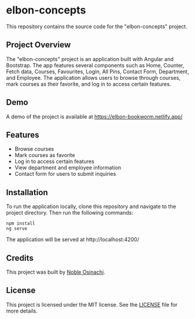 # elbon-concepts

This repository contains the source code for the "elbon-concepts" project. 

## Project Overview

The "elbon-concepts" project is an application built with Angular and Bootstrap. The app features several components such as Home, Counter, Fetch data, Courses, Favourites, Login, All Pins, Contact Form, Department, and Employee. The application allows users to browse through courses, mark courses as their favorite, and log in to access certain features.

## Demo

A demo of the project is available at https://elbon-bookworm.netlify.app/

## Features

- Browse courses
- Mark courses as favorite
- Log in to access certain features
- View department and employee information
- Contact form for users to submit inquiries

## Installation

To run the application locally, clone this repository and navigate to the project directory. Then run the following commands:



```
npm install
ng serve
```





The application will be served at http://localhost:4200/

## Credits

This project was built by [Noble Osinachi](https://github.com/NobleOsinachi). 

## License

This project is licensed under the MIT license. See the [LICENSE](LICENSE) file for more details.
